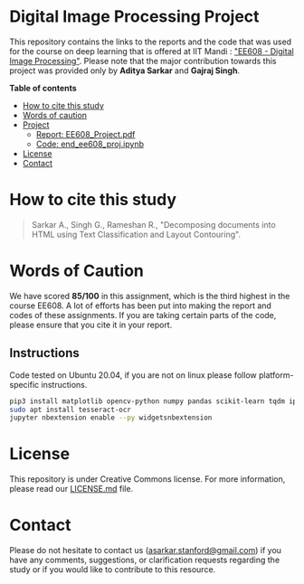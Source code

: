 # Digital Image Processing Project

This repository contains the links to the reports and the code that was used for the course on deep learning that is offered at IIT Mandi : ["EE608 - Digital Image Processing"](https://www.iitmandi.ac.in/academics/senate_courses/EE608.pdf). Please note that the major contribution towards this project was provided only by **Aditya Sarkar** and **Gajraj Singh**.

**Table of contents**

* [How to cite this study](#how-to-cite-this-study)
* [Words of caution](#wordsofcaution)
* [Project](#assignments)
  * [Report: EE608_Project.pdf]()
  * [Code: end_ee608_proj.ipynb]()
* [License](#license)
* [Contact](#contact)

# How to cite this study

> Sarkar A., Singh G., Rameshan R., "Decomposing documents into HTML using Text Classification and Layout Contouring".

# Words of Caution

We have scored **85/100** in this assignment, which is the third highest in the course EE608. A lot of efforts has been put into making the report and codes of these assignments. If you are taking certain parts of the code, please ensure that you cite it in your report.

## Instructions

Code tested on Ubuntu 20.04, if you are not on linux please follow platform-specific instructions.

```bash
pip3 install matplotlib opencv-python numpy pandas scikit-learn tqdm ipywidgets dominate pytesseract pillow
sudo apt install tesseract-ocr
jupyter nbextension enable --py widgetsnbextension
```
# License

This repository is under Creative Commons license. For more information, please read our [LICENSE.md](LICENSE) file.


# Contact

Please do not hesitate to contact us (asarkar.stanford@gmail.com) if you have any comments, suggestions, or clarification requests regarding the study or if you would like to contribute to this resource.